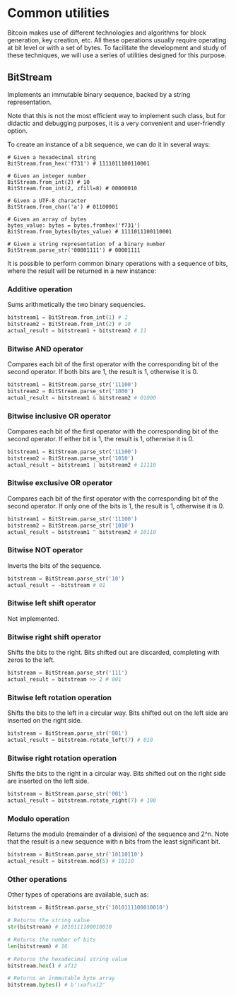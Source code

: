 # Common utilities
Bitcoin makes use of different technologies and algorithms for block generation, key creation, etc. All these operations usually require operating at bit level or with a set of bytes. To facilitate the development and study of these techniques, we will use a series of utilities designed for this purpose.

## BitStream
Implements an immutable binary sequence, backed by a string representation.

Note that this is not the most efficient way to implement such class, but for didactic and debugging purposes, it is a very convenient and user-friendly option.

To create an instance of a bit sequence, we can do it in several ways:

```python3
# Given a hexadecimal string
BitStream.from_hex('f731') # 1111011100110001

# Given an integer number
BitStream.from_int(2) # 10
BitStream.from_int(2, zfill=8) # 00000010

# Given a UTF-8 character
BitStraem.from_char('a') # 01100001

# Given an array of bytes
bytes_value: bytes = bytes.fromhex('f731')
BitStream.from_bytes(bytes_value) # 1111011100110001

# Given a string representation of a binary number
BitStream.parse_str('00001111') # 00001111
```

It is possible to perform common binary operations with a sequence of bits, where the result will be returned in a new instance:

### Additive operation
Sums arithmetically the two binary sequencies.

```python
bitstream1 = BitStream.from_int(1) # 1
bitstream2 = BitStream.from_int(2) # 10
actual_result = bitstream1 + bitstream2 # 11
```

### Bitwise AND operator
Compares each bit of the first operator with the corresponding bit of the second operator. If both bits are 1, the result is 1, otherwise it is 0.

```python
bitstream1 = BitStream.parse_str('11100')
bitstream2 = BitStream.parse_str('1000')
actual_result = bitstream1 & bitstream2 # 01000
```

### Bitwise inclusive OR operator
Compares each bit of the first operator with the corresponding bit of the second operator. If either bit is 1, the result is 1, otherwise it is 0.

```python
bitstream1 = BitStream.parse_str('11100')
bitstream2 = BitStream.parse_str('1010')
actual_result = bitstream1 | bitstream2 # 11110
```

### Bitwise exclusive OR operator
Compares each bit of the first operator with the corresponding bit of the second operator. If only one of the bits is 1, the result is 1, otherwise it is 0.

```python
bitstream1 = BitStream.parse_str('11100')
bitstream2 = BitStream.parse_str('1010')
actual_result = bitstream1 ^ bitstream2 # 10110
```

### Bitwise NOT operator
Inverts the bits of the sequence.

```python
bitstream = BitStream.parse_str('10')
actual_result = ~bitstream # 01
```

### Bitwise left shift operator
Not implemented.

### Bitwise right shift operator
Shifts the bits to the right. Bits shifted out are discarded, completing with zeros to the left.

```python
bitstream = BitStream.parse_str('111')
actual_result = bitstream >> 2 # 001
```

### Bitwise left rotation operation
Shifts the bits to the left in a circular way. Bits shifted out on the left side are inserted on the right side.

```python
bitstream = BitStream.parse_str('001')
actual_result = bitstream.rotate_left(7) # 010
```

### Bitwise right rotation operation
Shifts the bits to the right in a circular way. Bits shifted out on the right side are inserted on the left side.

```python
bitstream = BitStream.parse_str('001')
actual_result = bitstream.rotate_right(7) # 100
```

### Modulo operation
Returns the modulo (remainder of a division) of the sequence and 2^n. Note that the result is a new sequence with n bits from the least significant bit.

```python
bitstream = BitStream.parse_str('10110110')
actual_result = bitstream.mod(5) # 10110
```

### Other operations
Other types of operations are available, such as:

```python
bitstream = BitStream.parse_str('1010111100010010')

# Returns the string value
str(bitstream) # 1010111100010010

# Returns the number of bits 
len(bitstream) # 16

# Returns the hexadecimal string value
bitstream.hex() # af12

# Returns an inmmutable byte array
bitstream.bytes() # b'\xaf\x12'
```
